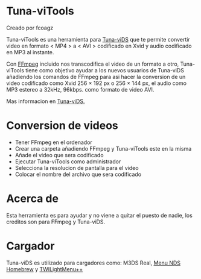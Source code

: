 # Tuna-viTools
Creado por fcoagz

Tuna-viTools es una herramienta para [Tuna-viDS](https://www.chishm.com/tuna-vids/index.html) que te permite convertir video en formato < MP4 > a < AVI > codificado en Xvid y audio codificado en MP3 al instante.

Con [FFmpeg](https://ffmpeg.org/) incluido nos transcodifica el video de un formato a otro, Tuna-viTools tiene como objetivo ayudar a los nuevos usuarios de Tuna-viDS añadiendo los comandos de FFmpeg para asi hacer la conversion de un video codificado como Xvid 256 × 192 px o 256 × 144 px, el audio como MP3 estereo a 32kHz, 96kbps. como formato de video AVI.

Mas informacion en [Tuna-viDS.](https://www.chishm.com/tuna-vids/index.html)

Conversion de videos
======

* Tener FFmpeg en el ordenador 
* Crear una carpeta añadiendo FFmpeg y Tuna-viTools este en la misma
* Añade el video que sera codificado
* Ejecutar Tuna-viTools como administrador
* Selecciona la resolucion de pantalla para el video
* Colocar el nombre del archivo que sera codificado

Acerca de
======

Esta herramienta es para ayudar y no viene a quitar el puesto de nadie, los creditos son para FFmpeg y Tuna-viDS.

Cargador
======

Tuna-viDS es utilizado para cargadores como: M3DS Real, [Menu NDS Homebrew](https://github.com/devkitPro/nds-hb-menu/releases) y [TWILightMenu++](https://github.com/DS-Homebrew/TWiLightMenu)
